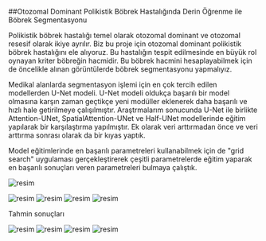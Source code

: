 ##Otozomal Dominant Polikistik Böbrek Hastalığında Derin Öğrenme ile Böbrek Segmentasyonu

Polikistik böbrek hastalığı temel olarak otozomal dominant ve otozomal resesif olarak ikiye ayrılır. Biz bu proje için otozomal dominant polikistik böbrek hastalığını ele alıyoruz. Bu hastalığın tespit edilmesinde en büyük rol oynayan kriter böbreğin hacmidir. Bu böbrek hacmini hesaplayabilmek için de öncelikle alınan görüntülerde böbrek segmentasyonu yapmalıyız.

Medikal alanlarda segmentasyon işlemi için en çok tercih edilen modellerden U-Net modeli. U-Net modeli oldukça başarılı bir model olmasına karşın zaman geçtikçe yeni modüller eklenerek daha başarılı ve hızlı hale getirilmeye çalışılmıştır. Araştrmalarım sonucunda U-Net ile birlikte Attention-UNet, SpatialAttention-UNet ve Half-UNet modellerinde eğitim yapılarak bir karşılaştırma yapılmıştır. Ek olarak veri arttırmadan önce ve veri arttırma sonrası olarak da bir kıyas yaptık.

Model eğitimlerinde en başarılı parametreleri kullanabilmek için de "grid search" uygulaması gerçekleştirerek çeşitli parametrelerde eğitim yaparak en başarılı sonuçları veren parametreleri bulmaya çalıştık.

![resim](https://github.com/BuketOzdamar/ADPKidneySegmentation/assets/78095286/14ea1b7a-00d6-4693-9bcb-7074baf8f9d9)

![resim](https://github.com/BuketOzdamar/ADPKidneySegmentation/assets/78095286/369ef8cb-a7fa-4dfe-a517-0d7cef27ca48)
![resim](https://github.com/BuketOzdamar/ADPKidneySegmentation/assets/78095286/de8f5aaa-d294-4274-b02d-15b8a8153459)
![resim](https://github.com/BuketOzdamar/ADPKidneySegmentation/assets/78095286/e0bb7470-0ae3-4b04-b5a4-42a8a0b0296d)
![resim](https://github.com/BuketOzdamar/ADPKidneySegmentation/assets/78095286/8334a019-700c-4aa8-935d-dce7f2da5a77)

Tahmin sonuçları

![resim](https://github.com/BuketOzdamar/ADPKidneySegmentation/assets/78095286/818202e4-c52b-45c6-9dc9-09e4fee7701d)
![resim](https://github.com/BuketOzdamar/ADPKidneySegmentation/assets/78095286/08fda0c7-4361-46f4-886b-446efa4cb6cd)
![resim](https://github.com/BuketOzdamar/ADPKidneySegmentation/assets/78095286/22851f2c-a9e3-4f51-ac7c-df16e0cf9d08)
![resim](https://github.com/BuketOzdamar/ADPKidneySegmentation/assets/78095286/4fbbfd5a-06ba-4231-8e90-806f2dd441dd)



